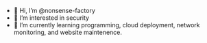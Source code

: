 - 👋 Hi, I’m @nonsense-factory
- 👀 I’m interested in security
- 🌱 I’m currently learning programming, cloud deployment, network monitoring, and website maintenence.

<!---
nonsense-factory/nonsense-factory is a ✨ special ✨ repository because its `README.md` (this file) appears on your GitHub profile.
You can click the Preview link to take a look at your changes.
--->
